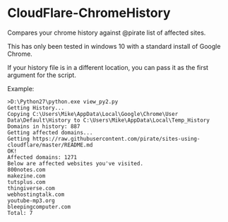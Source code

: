 # CloudFlare-ChromeHistory
Compares your chrome history against @pirate list of affected sites.

This has only been tested in windows 10 with a standard install of Google Chrome.

If your history file is in a different location, you can pass it as the first argument for the script.

Example:
```
>D:\Python27\python.exe view_py2.py
Getting History...
Copying C:\Users\Mike\AppData\Local\Google\Chrome\User Data\Default\History to C:\Users\Mike\AppData\Local\Temp_History
Domains in history: 887
Getting affected domains...
Getting https://raw.githubusercontent.com/pirate/sites-using-cloudflare/master/README.md
OK!
Affected domains: 1271
Below are affected websites you've visited.
800notes.com
makezine.com
tutsplus.com
thingiverse.com
webhostingtalk.com
youtube-mp3.org
bleepingcomputer.com
Total: 7
```

